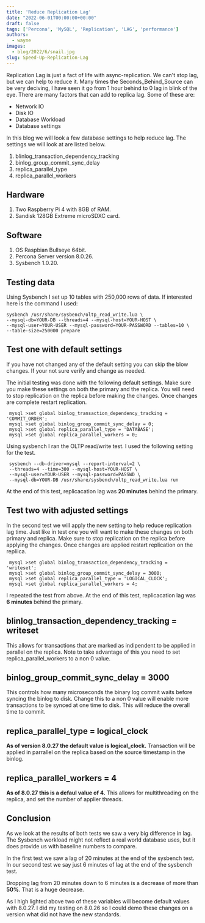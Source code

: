 ```yaml
---
title: 'Reduce Replication Lag'
date: "2022-06-01T00:00:00+00:00"
draft: false
tags: ['Percona', 'MySQL', 'Replication', 'LAG', 'performance']
authors:
  - wayne
images:
  - blog/2022/6/snail.jpg
slug: Speed-Up-Replication-Lag
---
```


Replication Lag is just a fact of life with async-replication. We can't stop lag, but we can help to reduce it. Many times the Seconds_Behind_Source can be very deciving, I have seen it go from 1 hour behind to 0 lag in blink of the eye. There are many factors that can add to replica lag. Some of these are:

- Network IO
- Disk IO
- Database Workload
- Database settings

In this blog we will look a few database settings to help reduce lag. The settings we will look at are listed below.

 1. blinlog_transaction_dependency_tracking
 2. binlog_group_commit_sync_delay
 3. replica_parallel_type
 4. replica_parallel_workers
  
## Hardware

1. Two Raspberry Pi 4 with 8GB of RAM.
2. Sandisk 128GB Extreme microSDXC card.

## Software

1. OS Raspbian Bullseye 64bit.
2. Percona Server version 8.0.26.
3. Sysbench 1.0.20.

## Testing data

Using Sysbench I set up 10 tables with 250,000 rows of data. If interested here is the command I used:

```text
sysbench /usr/share/sysbench/oltp_read_write.lua \
--mysql-db=YOUR-DB --threads=4 --mysql-host=YOUR-HOST \
--mysql-user=YOUR-USER --mysql-password=YOUR-PASSWORD --tables=10 \
--table-size=250000 prepare
```

## Test one with default settings

If you have not changed any of the default setting you can skip the blow changes. If your
not sure verify and change as needed.

The initial testing was done with the following default settings. Make sure you make
these settings on both the primary and the replica. You will need to stop replication
on the replica before making the changes. Once changes are complete restart replication.

```text
 mysql >set global binlog_transaction_dependency_tracking = 'COMMIT_ORDER';
 mysql >set global binlog_group_commit_sync_delay = 0;
 mysql >set global replica_parallel_type = 'DATABASE';
 mysql >set global replica_parallel_workers = 0;
 ```

 Using sysbench I ran the OLTP read/write test. I used the following setting for the test.

```text
 sysbench --db-driver=mysql --report-interval=2 \
 --threads=4 --time=300 --mysql-host=YOUR-HOST \
 --mysql-user=YOUR-USER --mysql-password=PASSWD \
 --mysql-db=YOUR-DB /usr/share/sysbench/oltp_read_write.lua run
```

At the end of this test, replicacation lag was **20 minutes** behind the primary.

## Test two with adjusted settings

In the second test we will apply the new setting to help reduce replication lag time. Just like in test one
you will want to make these changes on both primary and replica. Make sure to stop replication on the replica
before applying the changes. Once changes are applied restart replication on the repliica.

```text
 mysql >set global binlog_transaction_dependency_tracking = 'writeset';
 mysql >set global binlog_group_commit_sync_delay = 3000;
 mysql >set global replica_parallel_type = 'LOGICAL_CLOCK';
 mysql >set global replica_parallel_workers = 4;
 ```

I repeated the test from above. At the end of this test, replicacation lag was **6 minutes** behind the primary.

## blinlog_transaction_dependency_tracking = writeset

This allows for transactions that are marked as indipendent to be applied in parallel on the replica. Note to take advantage of
this you need to set replica_parallel_workers to a non 0 value.

## binlog_group_commit_sync_delay = 3000

This controls how many microseconds the binary log commit waits before syncing the binlog to disk. Change this to a non 0 value
will enable more transactions to be synced at one time to disk. This will reduce the overall time to commit.

## replica_parallel_type = logical_clock

**As of version 8.0.27 the default value is logical_clock.**
Transaction will be applied in parrallel on the replica based on the source timestamp in the binlog. 

## replica_parallel_workers = 4

**As of 8.0.27 this is a defaul value of 4.**
This allows for multithreading on the replica, and set the number of applier threads.

## Conclusion

As we look at the results of both tests we saw a very big difference in lag. The Sysbench workload might not reflect a real world
database uses, but it does provide us with baseline numbers to compare.

In the first test we saw a lag of 20 minutes at the end of the sysbench test. In our second test we say just 6 minutes of lag at
the end of the sysbench test.

Dropping lag from 20 minutes down to 6 minutes is a decrease of more than **50%**. That is a huge decrease.

As I high lighted above two of these variables will become default values with 8.0.27. I did my testing on 8.0.26 so I could demo these changes
on a version what did not have the new standards.
